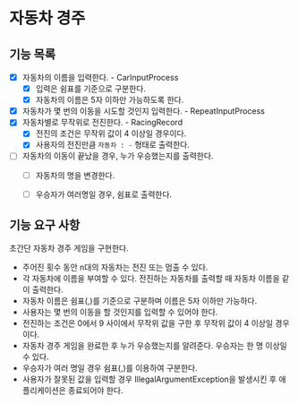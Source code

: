 # 자동차 경주

## 기능 목록

- [x] 자동차의 이름을 입력한다. - CarInputProcess
    - [x] 입력은 쉼표를 기준으로 구분한다.
    - [x] 자동차의 이름은 5자 이하만 가능하도록 한다.
- [x] 자동차가 몇 번의 이동을 시도할 것인지 입력한다. - RepeatInputProcess
- [x] 자동차별로 무작위로 전진한다. - RacingRecord
    - [x] 전진의 조건은 무작위 값이 4 이상일 경우이다.
    - [x] 사용자의 전진만큼 `자동차 : -` 형태로 출력한다.
- [ ] 자동차의 이동이 끝났을 경우, 누가 우승했는지를 출력한다.
    - [ ] 자동차의 명을 변경한다.
    - [ ] 우승자가 여러명일 경우, 쉼표로 출력한다.


## 기능 요구 사항

초간단 자동차 경주 게임을 구현한다.

- 주어진 횟수 동안 n대의 자동차는 전진 또는 멈출 수 있다.
- 각 자동차에 이름을 부여할 수 있다. 전진하는 자동차를 출력할 때 자동차 이름을 같이 출력한다.
- 자동차 이름은 쉼표(,)를 기준으로 구분하며 이름은 5자 이하만 가능하다.
- 사용자는 몇 번의 이동을 할 것인지를 입력할 수 있어야 한다.
- 전진하는 조건은 0에서 9 사이에서 무작위 값을 구한 후 무작위 값이 4 이상일 경우이다.
- 자동차 경주 게임을 완료한 후 누가 우승했는지를 알려준다. 우승자는 한 명 이상일 수 있다.
- 우승자가 여러 명일 경우 쉼표(,)를 이용하여 구분한다.
- 사용자가 잘못된 값을 입력할 경우 IllegalArgumentException을 발생시킨 후 애플리케이션은 종료되어야 한다.
